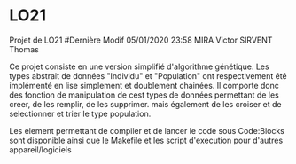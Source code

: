 # LO21
Projet de LO21  #Dernière Modif 05/01/2020  23:58
MIRA Victor SIRVENT Thomas

Ce projet consiste en une version simplifié d'algorithme génétique.
Les types abstrait de données "Individu" et "Population" ont respectivement été implémenté en lise simplement et doublement chainées.
Il comporte donc des fonction de manipulation de cest types de données permettant de les creer, de les remplir, de les supprimer.
mais également de les croiser et de selectionner et trier le type population.

Les element permettant de compiler et de lancer le code sous Code:Blocks sont disponible ainsi que le Makefile et les script d'execution pour d'autres appareil/logiciels
